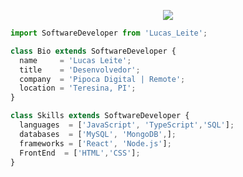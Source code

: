 <p align="center">
  <img src="https://github.com/thompsonemerson/thompsonemerson/raw/master/cover-thompson.png" />
</p>

```js
import SoftwareDeveloper from 'Lucas_Leite';

class Bio extends SoftwareDeveloper {
  name     = 'Lucas Leite';
  title    = 'Desenvolvedor';
  company  = 'Pipoca Digital | Remote';
  location = 'Teresina, PI';
}

class Skills extends SoftwareDeveloper {
  languages  = ['JavaScript', 'TypeScript','SQL'];
  databases  = ['MySQL', 'MongoDB',];
  frameworks = ['React', 'Node.js'];
  FrontEnd  = ['HTML','CSS'];
}
```
